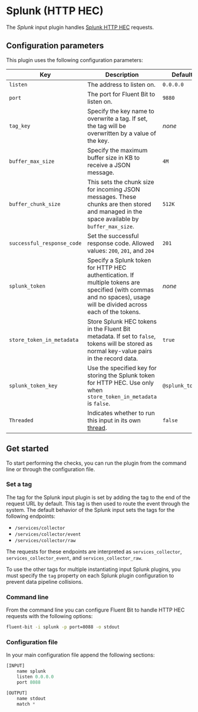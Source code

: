 # Splunk (HTTP HEC)

The _Splunk_ input plugin handles [Splunk HTTP HEC](https://docs.splunk.com/Documentation/Splunk/latest/Data/UsetheHTTPEventCollector) requests.

## Configuration parameters

This plugin uses the following configuration parameters:

| Key | Description | Default |
| --- | ----------- | ------- |
| `listen` | The address to listen on. | `0.0.0.0` |
| `port` | The port for Fluent Bit to listen on. | `9880` |
| `tag_key` | Specify the key name to overwrite a tag. If set, the tag will be overwritten by a value of the key. | _none_ |
| `buffer_max_size` | Specify the maximum buffer size in KB to receive a JSON message. | `4M` |
| `buffer_chunk_size` | This sets the chunk size for incoming JSON messages. These chunks are then stored and managed in the space available by `buffer_max_size`. | `512K` |
| `successful_response_code` | Set the successful response code. Allowed values: `200`, `201`, and `204` | `201` |
| `splunk_token` | Specify a Splunk token for HTTP HEC authentication. If multiple tokens are specified (with commas and no spaces), usage will be divided across each of the tokens. | _none_ |
| `store_token_in_metadata` | Store Splunk HEC tokens in the Fluent Bit metadata. If set to `false`, tokens will be stored as normal key-value pairs in the record data. | `true` |
| `splunk_token_key` | Use the specified key for storing the Splunk token for HTTP HEC. Use only when `store_token_in_metadata` is `false`. | `@splunk_token` |
| `Threaded` | Indicates whether to run this input in its own [thread](../../administration/multithreading.md#inputs). | `false` |

## Get started

To start performing the checks, you can run the plugin from the command line or through the configuration file.

### Set a tag

The tag for the Splunk input plugin is set by adding the tag to the end of the request URL by default.
This tag is then used to route the event through the system.
The default behavior of the Splunk input sets the tags for the following endpoints:

- `/services/collector`
- `/services/collector/event`
- `/services/collector/raw`

The requests for these endpoints are interpreted as `services_collector`, `services_collector_event`, and `services_collector_raw`.

To use the other tags for multiple instantiating input Splunk plugins, you must specify the `tag` property on each Splunk plugin configuration to prevent data pipeline collisions.

### Command line

From the command line you can configure Fluent Bit to handle HTTP HEC requests with the following options:

```bash
fluent-bit -i splunk -p port=8088 -o stdout
```

### Configuration file

In your main configuration file append the following sections:

```python
[INPUT]
    name splunk
    listen 0.0.0.0
    port 8088

[OUTPUT]
    name stdout
    match *
```
